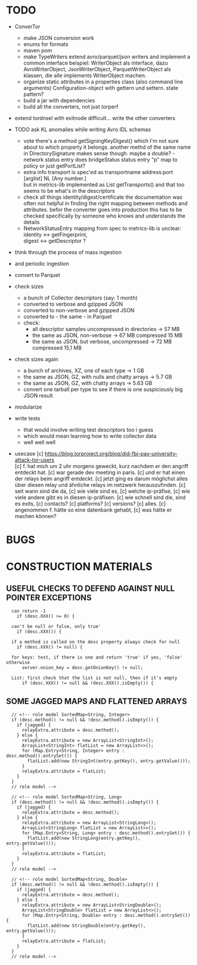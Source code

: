 # TODO
* ConverTor

  
  - make JSON conversion work
  - enums for formats
  - maven pom
  - make TypeWriters extend avro/parquet/json writers and implement a common interface
      beispiel: WriterObject als interface, dazu AvroWriterObject, 
      JsonWriterObject, ParquetWriterObject als klassen, die alle 
      implements WriterObject machen.
  - organize static attributes in a properties class (also command line arguments)
      Configuration-object with gettern und settern. state pattern?
  - build a jar with dependencies
  - build all the converters, not just torperf

*
  extend tordnsel with exitnode
    difficult...
  write the other converters
  


* TODO ask KL
  anomalies while writing Avro IDL schemas
  - vote
      there's a method getSigningKeyDigest() which I'm not sure about to which property it belongs.
      another methd of the same name in DirectorySignature makes sense though.
      maybe a double?
  -network status entry
      does bridgeStatus status entry "p" map to policy or just getPortList?
  - extra info transport is spec'ed as  transportname address:port [arglist] NL [Any number.]    
      but in metrics-lib implemented as List<String> getTransports()
      and that too seems to be what's in the descriptors
  - check all things identity/digest/certificate
      the documentation was often not helpful in finding the right mapping
      between methods and attributes.
      befor the converter goes into production this has to be checked specifically
      by someone who knows and understands the details
  - NetworkStatusEntry
      mapping from spec to metrics-lib is unclear:  
        identity  <->   getFingerprint,   
        digest    <->   getDescriptor 
        ?
 
* think through the process of mass ingestion  
* and periodic ingestion  

* convert to Parquet 
  
* check sizes
  + a bunch of Collector descriptors (say: 1 month)
  + converted to verbose and gzipped JSON
  + converted to non-verbose and gzipped JSON
  + converted to - the same - in Parquet
  + check: 
    - all descriptor samples uncompressed in directories -> 57 MB
    - the same as JSON, non-verbose                      -> 67 MB
                                                 compressed 15 MB
    - the same as JSON, but verbose, uncompressed        -> 72 MB
                                                 compressed 15,1 MB
* check sizes again
  + a bunch of archives, XZ, one of each type            ->  1 GB
  + the same as JSON, GZ, with nulls and chatty arrays   ->  5.7 GB
  + the same as JSON, GZ, with chatty arrays             ->  5.63 GB
  +  convert one tarball per type 
      to see if there is one suspiciously big JSON result
  
* modularize
* write tests
  + that would involve writing test descriptors too i guess
  + which would mean learning how to write collector data
  + well well well
  
* usecase
  [c] https://blog.torproject.org/blog/did-fbi-pay-university-attack-tor-users     
  [c] f. hat mich um 2 uhr morgens geweckt, kurz nachdem er den angriff entdeckt hat.
  [c] war gerade dev meeting in paris.
  [c] und er hat einen der relays beim angriff entdeckt.
  [c] jetzt ging es darum möglichst alles über diesen relay und ähnliche relays im netzwerk herauszufinden.
  [c] seit wann sind die da,
  [c] wie viele sind es,
  [c] welche ip-präfixe,
  [c] wie viele andere gibt es in diesen ip-präfixen.
  [c] wie schnell sind die, sind es exits,
  [c] contacts?
  [c] platforms?
  [c] versions?
  [c] alles.
  [c] angenommen f. hätte so eine datenbank gehabt,
  [c] was hätte er machen können?
  
  
# BUGS



# CONSTRUCTION MATERIALS


## USEFUL CHECKS TO DEFEND AGAINST NULL POINTER EXCEPTIONS

      can return -1
        if (desc.XXX() >= 0) {

      can't be null or false, only true'
        if (desc.XXX()) {

      if a method is called on the desc property always check for null
        if (desc.XXX() != null) {

      for keys: test, if there is one and return 'true' if yes, 'false' otherwise
          server.onion_key = desc.getOnionKey() != null;

      List: first check that the list is not null, then if it's empty
          if (desc.XXX() != null && !desc.XXX().isEmpty()) {


## SOME JAGGED MAPS AND FLATTENED ARRAYS

      // <!-- role model SortedMap<String, Integer>
      if (desc.method() != null && !desc.method().isEmpty()) {
        if (jagged) {
          relayExtra.attribute = desc.method();
        } else {
          relayExtra.attribute = new ArrayList<StringInt>();
          ArrayList<StringInt> flatList = new ArrayList<>();
          for (Map.Entry<String, Integer> entry : desc.method().entrySet()) {
            flatList.add(new StringInt(entry.getKey(), entry.getValue()));
          }
          relayExtra.attribute = flatList;
        }
      }
      // role model -->

      // <!-- role model SortedMap<String, Long>
      if (desc.method() != null && !desc.method().isEmpty()) {
        if (jagged) {
          relayExtra.attribute = desc.method();
        } else {
          relayExtra.attribute = new ArrayList<StringLong>();
          ArrayList<StringLong> flatList = new ArrayList<>();
          for (Map.Entry<String, Long> entry : desc.method().entrySet()) {
            flatList.add(new StringLong(entry.getKey(), entry.getValue()));
          }
          relayExtra.attribute = flatList;
        }
      }
      // role model -->

      // <!-- role model SortedMap<String, Double>
      if (desc.method() != null && !desc.method().isEmpty()) {
        if (jagged) {
          relayExtra.attribute = desc.method();
        } else {
          relayExtra.attribute = new ArrayList<StringDouble>();
          ArrayList<StringDouble> flatList = new ArrayList<>();
          for (Map.Entry<String, Double> entry : desc.method().entrySet()) {
            flatList.add(new StringDouble(entry.getKey(), entry.getValue()));
          }
          relayExtra.attribute = flatList;
        }
      }
      // role model -->


